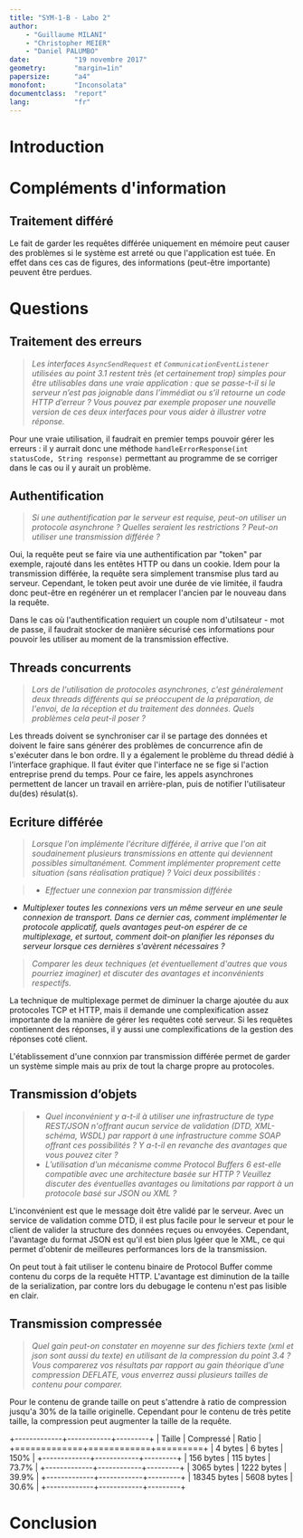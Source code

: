 ```yaml
---
title: "SYM-1-B - Labo 2"
author:
    - "Guillaume MILANI"
    - "Christopher MEIER"
    - "Daniel PALUMBO"
date:           "19 novembre 2017"
geometry:       "margin=1in"
papersize:      "a4"
monofont:       "Inconsolata"
documentclass:  "report"
lang:           "fr"
---
```


# Introduction

# Compléments d'information

## Traitement différé

Le fait de garder les requêtes différée uniquement en mémoire peut causer des problèmes si le système est arreté ou que l'application est tuée. En effet dans ces cas de figures, des informations (peut-être importante) peuvent être perdues.

# Questions

## Traitement des erreurs

> *Les interfaces `AsyncSendRequest` et `CommunicationEventListener` utilisées au point 3.1 restent très (et certainement trop) simples pour être utilisables dans une vraie application : que se passe-t-il si le serveur n’est pas joignable dans l’immédiat ou s’il retourne un code HTTP d’erreur ? Vous pouvez par exemple proposer une nouvelle version de ces deux interfaces pour vous aider à illustrer votre réponse.*

Pour une vraie utilisation, il faudrait en premier temps pouvoir gérer les erreurs : il y aurrait donc une méthode `handleErrorResponse(int statusCode, String response)` permettant au programme de se corriger dans le cas ou il y aurait un problème.

## Authentification

> *Si une authentification par le serveur est requise, peut-on utiliser un protocole asynchrone ? Quelles seraient les restrictions ? Peut-on utiliser une transmission différée ?*

Oui, la requête peut se faire via une authentification par "token" par exemple, rajouté dans les entêtes HTTP ou dans un cookie. Idem pour la transmission différée, la requête sera simplement transmise plus tard au serveur. Cependant, le token peut avoir une durée de vie limitée, il faudra donc peut-être en regénérer un et remplacer l'ancien par le nouveau dans la requête.

Dans le cas où l'authentification requiert un couple nom d'utilsateur - mot de passe, il faudrait stocker de manière sécurisé ces informations pour pouvoir les utiliser au moment de la transmission effective.

## Threads concurrents

> *Lors de l'utilisation de protocoles asynchrones, c'est généralement deux threads différents qui se préoccupent de la préparation, de l'envoi, de la réception et du traitement des données. Quels problèmes cela peut-il poser ?*

Les threads doivent se synchroniser car il se partage des données et doivent le faire sans générer des problèmes de concurrence afin de s'exécuter dans le bon ordre.
Il y a également le problème du thread dédié à l'interface graphique. Il faut éviter que l'interface ne se fige si l'action entreprise prend du temps. Pour ce faire, les appels asynchrones permettent de lancer un travail en arrière-plan, puis de notifier l'utilisateur du(des) résulat(s). 

## Ecriture différée

> *Lorsque l'on implémente l'écriture différée, il arrive que l'on ait soudainement plusieurs transmissions en attente qui deviennent possibles simultanément. Comment implémenter proprement cette situation (sans réalisation pratique) ? Voici deux possibilités :*

> * *Effectuer une connexion par transmission différée*
  * *Multiplexer toutes les connexions vers un même serveur en une seule connexion de transport. Dans ce dernier cas, comment implémenter le protocole applicatif, quels avantages peut-on espérer de ce multiplexage, et surtout, comment doit-on planifier les réponses du serveur lorsque ces dernières s'avèrent nécessaires ?*

> *Comparer les deux techniques (et éventuellement d'autres que vous pourriez imaginer) et discuter des avantages et inconvénients respectifs.*

La technique de multiplexage permet de diminuer la charge ajoutée du aux protocoles TCP et HTTP, mais il demande une complexification assez importante de la manière de gérer les requêtes coté serveur. Si les requêtes contiennent des réponses, il y aussi une complexifications de la gestion des réponses coté client.

L'établissement d'une connxion par transmission différée permet de garder un système simple mais au prix de tout la charge propre au protocoles.

## Transmission d’objets

> * *Quel inconvénient y a-t-il à utiliser une infrastructure de type REST/JSON n'offrant aucun service de validation (DTD, XML-schéma, WSDL) par rapport à une infrastructure comme SOAP offrant ces possibilités ? Y a-t-il en revanche des avantages que vous pouvez citer ?*
> * *L’utilisation d’un mécanisme comme Protocol Buffers 6 est-elle compatible avec une architecture basée sur HTTP ? Veuillez discuter des éventuelles avantages ou limitations par rapport à un protocole basé sur JSON ou XML ?*

L'inconvénient est que le message doit être validé par le serveur. Avec un service de validation comme DTD, il est plus facile pour le serveur et pour le client de valider la structure des données reçues ou envoyées. Cependant, l'avantage du format JSON est qu'il est bien plus lgéer que le XML, ce qui permet d'obtenir de meilleures performances lors de la transmission.

On peut tout à fait utiliser le contenu binaire de Protocol Buffer comme contenu du corps de la requête HTTP. L'avantage est diminution de la taille de la serialization, par contre lors du debugage le contenu n'est pas lisible en clair.

## Transmission compressée

> *Quel gain peut-on constater en moyenne sur des fichiers texte (xml et json sont aussi du texte) en utilisant de la compression du point 3.4 ? Vous comparerez vos résultats par rapport au gain théorique d’une compression DEFLATE, vous enverrez aussi plusieurs tailles de contenu pour comparer.*

Pour le contenu de grande taille on peut s'attendre à ratio de compression jusqu'a 30% de la taille originelle. Cependant pour le contenu de très petite taille, la compression peut augmenter la taille de la requête. 

+-------------+------------+---------+
| Taille      | Compressé  | Ratio   |
+=============+============+=========+
| 4 bytes     | 6 bytes    | 150%    |
+-------------+------------+---------+
| 156 bytes   | 115 bytes  | 73.7%   |
+-------------+------------+---------+
| 3065 bytes  | 1222 bytes | 39.9%   |
+-------------+------------+---------+
| 18345 bytes | 5608 bytes | 30.6%   |
+-------------+------------+---------+

# Conclusion

